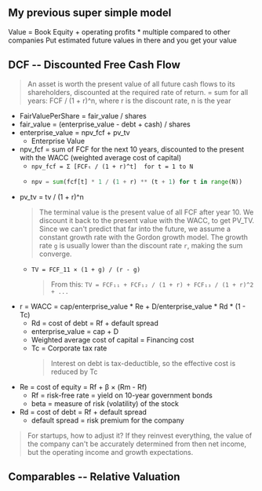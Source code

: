 ## My previous super simple model
Value = Book Equity + operating profits * multiple compared to other companies
Put estimated future values in there and you get your value

## DCF -- Discounted Free Cash Flow
> An asset is worth the present value of all future cash flows to its shareholders, discounted at the required rate of return.
> = sum for all years: FCF / (1 + r)^n, where r is the discount rate, n is the year

- FairValuePerShare = fair_value / shares
- fair_value = (enterprise_value - debt + cash) / shares
- enterprise_value = npv_fcf + pv_tv
    - Enterprise Value
- npv_fcf = sum of FCF for the next 10 years, discounted to the present with the WACC (weighted average cost of capital)
    - `npv_fcf = Σ [FCFₜ / (1 + r)^t]  for t = 1 to N`
    - ```python
      npv = sum(fcf[t] * 1 / (1 + r) ** (t + 1) for t in range(N))
      ```
- pv_tv = tv / (1 + r)^n
    > The terminal value is the present value of all FCF after year 10. We discount it back to the present value with the WACC, to get PV_TV.
    > Since we can't predict that far into the future, we assume a constant growth rate with the Gordon growth model. The growth rate `g` is usually lower than the discount rate `r`, making the sum converge.
    - `TV = FCF_11 × (1 + g) / (r - g)` 
        > From this: `TV = FCF₁₁ + FCF₁₂ / (1 + r) + FCF₁₃ / (1 + r)^2 + ...`
- r = WACC = cap/enterprise_value * Re + D/enterprise_value * Rd * (1 - Tc)
    - Rd = cost of debt = Rf + default spread
    - enterprise_value = cap + D
    - Weighted average cost of capital = Financing cost
    - Tc = Corporate tax rate
        > Interest on debt is tax-deductible, so the effective cost is reduced by Tc
- Re = cost of equity = Rf + β × (Rm - Rf)
    - Rf = risk-free rate = yield on 10-year government bonds
    - beta = measure of risk (volatility) of the stock
- Rd = cost of debt = Rf + default spread
    - default spread = risk premium for the company


> For startups, how to adjust it? If they reinvest everything, the value of the company can't be accurately determined from then net income, but the operating income and growth expectations.

## Comparables -- Relative Valuation

